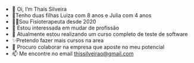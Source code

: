 - 👋 Oi, I’m Thaís Silveira 
- 👧Tenho duas filhas Luiza com 8 anos e Julia com 4 anos 
- 👩‍⚕️Sou Fisioterapeuta desde 2020
- 👀 Estou interessada em mudar de profissão 
- 🌱 Atualmente estou realizando um curso completo de teste de software
- ✨Pretendo fazer mais cursos na area 
- 💞️ Procuro colaborar na empresa que aposte no meu potencial 
- 📫 Me encontre no email thissilveirao@gmail.com

<!---
thissilveirao/thissilveirao is a ✨ special ✨ repository because its `README.md` (this file) appears on your GitHub profile.
You can click the Preview link to take a look at your changes.
--->
